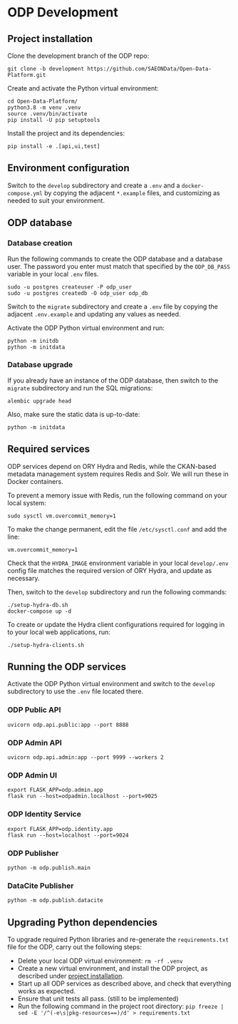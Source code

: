 # ODP Development

## Project installation
Clone the development branch of the ODP repo:

    git clone -b development https://github.com/SAEONData/Open-Data-Platform.git

Create and activate the Python virtual environment:

    cd Open-Data-Platform/
    python3.8 -m venv .venv
    source .venv/bin/activate
    pip install -U pip setuptools

Install the project and its dependencies:

    pip install -e .[api,ui,test]

## Environment configuration
Switch to the `develop` subdirectory and create a `.env` and a `docker-compose.yml`
by copying the adjacent `*.example` files, and customizing as needed to suit your
environment.

## ODP database

### Database creation
Run the following commands to create the ODP database and a database user. The password you
enter must match that specified by the `ODP_DB_PASS` variable in your local `.env` files.

    sudo -u postgres createuser -P odp_user
    sudo -u postgres createdb -O odp_user odp_db

Switch to the `migrate` subdirectory and create a `.env` file by copying the adjacent
`.env.example` and updating any values as needed.

Activate the ODP Python virtual environment and run:

    python -m initdb
    python -m initdata

### Database upgrade
If you already have an instance of the ODP database, then switch to the `migrate` subdirectory
and run the SQL migrations:

    alembic upgrade head

Also, make sure the static data is up-to-date:

    python -m initdata

## Required services
ODP services depend on ORY Hydra and Redis, while the CKAN-based metadata management
system requires Redis and Solr. We will run these in Docker containers.

To prevent a memory issue with Redis, run the following command on your local system:

    sudo sysctl vm.overcommit_memory=1

To make the change permanent, edit the file `/etc/sysctl.conf` and add the line:

    vm.overcommit_memory=1

Check that the `HYDRA_IMAGE` environment variable in your local `develop/.env`
config file matches the required version of ORY Hydra, and update as necessary.

Then, switch to the `develop` subdirectory and run the following commands:

    ./setup-hydra-db.sh
    docker-compose up -d

To create or update the Hydra client configurations required for logging in
to your local web applications, run:

    ./setup-hydra-clients.sh

## Running the ODP services
Activate the ODP Python virtual environment and switch to the `develop` subdirectory
to use the `.env` file located there.

### ODP Public API
    uvicorn odp.api.public:app --port 8888

### ODP Admin API
    uvicorn odp.api.admin:app --port 9999 --workers 2

### ODP Admin UI
    export FLASK_APP=odp.admin.app
    flask run --host=odpadmin.localhost --port=9025

### ODP Identity Service
    export FLASK_APP=odp.identity.app
    flask run --host=localhost --port=9024

### ODP Publisher
    python -m odp.publish.main

### DataCite Publisher
    python -m odp.publish.datacite

## Upgrading Python dependencies
To upgrade required Python libraries and re-generate the `requirements.txt`
file for the ODP, carry out the following steps:

- Delete your local ODP virtual environment: `rm -rf .venv`
- Create a new virtual environment, and install the ODP project, as described under
  [project installation](#project-installation).
- Start up all ODP services as described above, and check that everything works as expected.
- Ensure that unit tests all pass. (still to be implemented)
- Run the following command in the project root directory:
`pip freeze | sed -E '/^(-e\s|pkg-resources==)/d' > requirements.txt`
